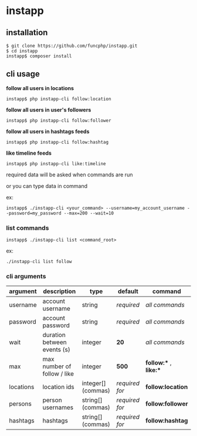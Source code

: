 
# instapp

## installation

    $ git clone https://github.com/funcphp/instapp.git
    $ cd instapp
    instapp$ composer install

## cli usage

**follow all users in locations**

    instapp$ php instapp-cli follow:location
    
**follow all users in user's followers**

    instapp$ php instapp-cli follow:follower
    
**follow all users in hashtags feeds**

    instapp$ php instapp-cli follow:hashtag
    
**like timeline feeds**

    instapp$ php instapp-cli like:timeline
    
required data will be asked when commands are run

or you can type data in command

ex:

    instapp$ ./instapp-cli <your_command> --username=my_account_username --password=my_password --max=200 --wait=10
    
### list commands

    instapp$ ./instapp-cli list <command_root>
    
ex:

    ./instapp-cli list follow

### cli arguments

|argument|description|type|default|command|
|-|-|-|-|-|
|username|account username|string|*required*|*all commands*|
|password|account password|string|*required*|*all commands*|
|wait|duration between events (s)|integer|**20**|*all commands*|
|max|max number of follow / like|integer|**500**|**follow:\*** , **like:\***|
|locations|location ids|integer[] (commas)|*required for*|**follow:location**|
|persons|person usernames|string[] (commas)|*required for*|**follow:follower**|
|hashtags|hashtags|string[] (commas)|*required for*|**follow:hashtag**|
